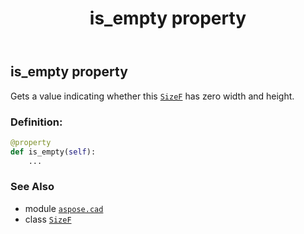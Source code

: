 ﻿---
title: is_empty property
second_title: Aspose.CAD for Python via .NET API References
description: 
type: docs
weight: 100
url: /python-net/aspose.cad/sizef/is_empty/
is_root: false
---

## is_empty property


Gets a value indicating whether this [`SizeF`](/cad/python-net/aspose.cad/sizef) has zero width and height.
### Definition:
```python
@property
def is_empty(self):
    ...
```

### See Also
* module [`aspose.cad`](../../)
* class [`SizeF`](/cad/python-net/aspose.cad/sizef)
